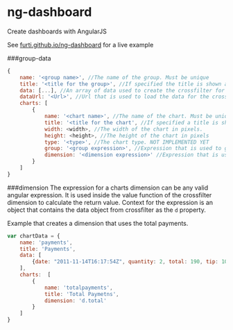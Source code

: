 ng-dashboard
============

Create dashboards with AngularJS

See [furti.github.io/ng-dashboard](http://furti.github.io/ng-dashboard) for a live example

###group-data
```javascript
{
    name: '<group name>', //The name of the group. Must be unique
    title: '<title for the group>', //If specified the title is shown above the chart group
    data: [...], //An array of data used to create the crossfilter for the charts. Only used if not dataUrl is specified
    dataUrl: '<Url>', //Url that is used to load the data for the crossfilter. NOT IMPLEMENTED YET
    charts: [
        {
            name: '<chart name>', //The name of the chart. Must be unique
            title: '<title for the chart', //If specified a title is shown for the chart
            width: <width>, //The width of the chart in pixels.
            height: <height>, //The height of the chart in pixels
            type: '<type>', //The chart type. NOT IMPLEMENTED YET
            group: '<group expression>', //Expression that is used to group the dimension for the chart. NOT IMPLEMENTED YET
            dimension: '<dimension expression>' //Expression that is used to create a dimension for the crossfilter. NOT IMPLEMENTED YET
        }
    ]
}
```

###dimension
The expression for a charts dimension can be any valid angular expression.
It is used inside the value function of the crossfilter dimension to calculate the return value.
Context for the expression is an object that contains the data object from crossfilter as the ```d``` property.

Example that creates a dimension that uses the total payments.

```javascript
var chartData = {
    name: 'payments',
    title: 'Payments',
    data: [
        {date: "2011-11-14T16:17:54Z", quantity: 2, total: 190, tip: 100, type: "tab"}
    ],
    charts:  [
        {
            name: 'totalpayments',
            title: 'Total Paymetns',
            dimension: 'd.total'
        }
    ]
}

```